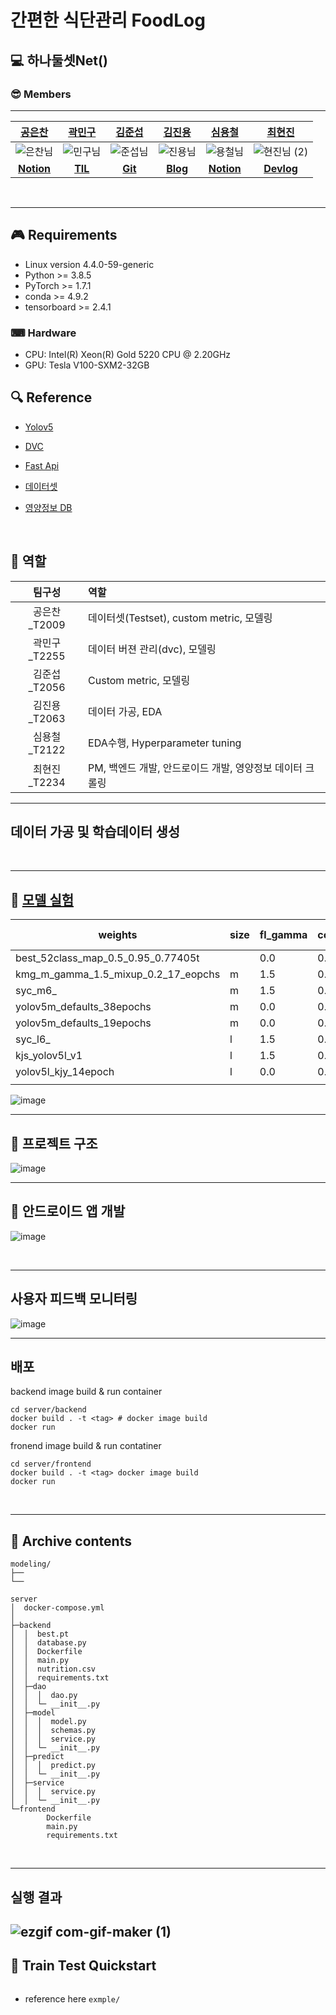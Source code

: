 # 간편한 식단관리 FoodLog

## 💻 하나둘셋Net()

### 😎 Members

---

|[공은찬](https://github.com/Chanchan2) |  [곽민구](https://github.com/deokgu94)|  [김준섭](https://github.com/Aweseop)  | [김진용](https://github.com/Kim-jy0819)|                  [심용철](https://github.com/ShimYC) |   [최현진](https://github.com/hyeonjini) |
| :-------------------------------------------------------------------------------------------------------------: | :-------------------------------------------------------------------------------------------------------------: | :-------------------------------------------------------------------------------------------------------------: | :-------------------------------------------------------------------------------------------------------------: | :-------------------------------------------------------------------------------------------------------------: | :-----------------------------------------------------------------------------------------------: |
|![은찬님](https://user-images.githubusercontent.com/63527907/147105242-1506b2a9-83fb-4500-ae27-40a96786492f.jpg) |![민구님](https://user-images.githubusercontent.com/63527907/147105286-439b141d-4f0d-4702-aa58-5295c4f57549.png) | ![준섭님](https://user-images.githubusercontent.com/63527907/147105312-fd35fa13-fb8d-475c-a504-39711dc345af.jpg)  | ![진용님](https://user-images.githubusercontent.com/63527907/147105333-cfde0fec-7012-43fe-8f74-6298fed9fa42.png)| ![용철님](https://user-images.githubusercontent.com/63527907/147105350-98c2fcac-d13f-47ff-8897-f7167c431d72.jpg)|  ![현진님 (2)](https://user-images.githubusercontent.com/63527907/147105383-8314f309-d926-44e4-9833-1f16e700f4f5.jpg) |
| [**Notion**](https://flint-failing-3c9.notion.site/006b28bf92104405834e3fb3ef1fdc99)                                                                                                             |                                [**TIL**](https://github.com/deokgu/deokgu/wiki)                                 |   [**Git**](https://github.com/Aweseop)                                                                                                              | [**Blog**](https://near-prawn-9c5.notion.site/Naver-Boost-Camp-AI-Tech-2-2e4303f8bd2e4f36be8916d04cbd123a)                                                                                                                | [**Notion**](https://bubbly-cost-eda.notion.site/AI-boostcamp-memo-2f012708dd2645bb9962679ad51c6490)                                                                                                                |[**Devlog**](https://velog.io/@choihj94)                                                                                        |




<br>

---

## 🎮 Requirements
- Linux version 4.4.0-59-generic
- Python >= 3.8.5
- PyTorch >= 1.7.1
- conda >= 4.9.2
- tensorboard >= 2.4.1

### ⌨ Hardware

- CPU: Intel(R) Xeon(R) Gold 5220 CPU @ 2.20GHz
- GPU: Tesla V100-SXM2-32GB
  <br>

## 🔍 Reference

- [Yolov5](https://github.com/open-mmlab/mmsegmentation)
- [DVC](https://dvc.org/)
- [Fast Api](https://fastapi.tiangolo.com/ko/)
- [데이터셋](https://aihub.or.kr/aidata/27674)
- [영양정보 DB](https://fatsecret.kr)

  <br>

## 📏 역할
| 팀구성  | 역할 |
| :---:   | :---|
| 공은찬_T2009| 데이터셋(Testset), custom metric, 모델링 |
| 곽민구_T2255| 데이터 버젼 관리(dvc), 모델링|
| 김준섭_T2056| Custom metric, 모델링
| 김진용_T2063| 데이터 가공, EDA |
| 심용철_T2122| EDA수행, Hyperparameter tuning |
| 최현진_T2234| PM, 백엔드 개발, 안드로이드 개발, 영양정보 데이터 크롤링|

---
## 데이터 가공 및 학습데이터 생성
<br>

---

## 🔑 [모델 실험](https://wandb.ai/cv_09/yolov5?workspace=user-)
| weights | size | fl_gamma | copy_paste | mix_up | f1-score | map@.5:.95 | epoch |
| --- | --- | --- | --- | --- | --- | --- | --- |
| best_52class_map_0.5_0.95_0.77405t |  | 0.0 | 0.7 | 0.7 | 0.444 | 0.308 | 30 |
| kmg_m_gamma_1.5_mixup_0.2_17_eopchs | m | 1.5 | 0.0 | 0.2 | 0.4102 | 0.264 | 17 |
| syc_m6_ | m | 1.5 | 0.5 | 0.0 | 0.413 | 0.271 | 19 |
| yolov5m_defaults_38epochs | m | 0.0 | 0.0 | 0.0 | 0.431 | 0.295 | 38 |
| yolov5m_defaults_19epochs | m | 0.0 | 0.0 | 0.0 | 0.397 | 0.302 | 19 |
| syc_l6_ | l | 1.5 | 0.0 | 0.2 | 0.439 | 0.269 | 17 |
| kjs_yolov5l_v1 | l | 1.5 | 0.5 | 0.0 | 0.414 | 0.251 | 10 |
| yolov5l_kjy_14epoch | l | 0.0 | 0.0 | 0.0 | 0.392 | 0.245 | 14 |
|  |  |  |  |  |  |  |  |
![image](https://user-images.githubusercontent.com/35412566/147063198-cc0835c7-b385-4323-b050-d7579985e69f.png)


---
## 🥐 프로젝트 구조
![image](https://user-images.githubusercontent.com/51802825/147062582-13f3d2c1-a563-4795-8636-d715cbe4be1f.png)

---
## 📱 안드로이드 앱 개발
![image](https://user-images.githubusercontent.com/51802825/147062982-46f57e48-47a5-49cf-aa60-3efc24a768f0.png)

<br>

---
## 사용자 피드백 모니터링
![image](https://user-images.githubusercontent.com/35412566/147100722-3b12634b-fb56-441d-888d-c1cf430b5b73.png)

---
## 배포
backend image build & run container
```
cd server/backend
docker build . -t <tag> # docker image build
docker run 

```
fronend image build & run contatiner
```
cd server/frontend
docker build . -t <tag> docker image build
docker run
```
<br>

---

## 📂 Archive contents

```
modeling/
├── 
└── 
```

```
server
│  docker-compose.yml
│
├─backend
│  │  best.pt
│  │  database.py
│  │  Dockerfile
│  │  main.py
│  │  nutrition.csv
│  │  requirements.txt
│  ├─dao
│  │  │  dao.py
│  │  └─ __init__.py
│  ├─model
│  │  │  model.py
│  │  │  schemas.py
│  │  │  service.py
│  │  └─ __init__.py
│  ├─predict
│  │  │  predict.py
│  │  └─ __init__.py
│  ├─service
│  │  │  service.py
│  │  └─ __init__.py
└─frontend
        Dockerfile
        main.py
        requirements.txt
```
<br>

---

## 실행 결과

![ezgif com-gif-maker (1)](https://user-images.githubusercontent.com/51802825/147072941-623a25d6-7214-43cf-9715-011c69b7eef1.gif)
<br>
---


## 🛒 Train Test Quickstart
```
```
- reference here `exmple/`
